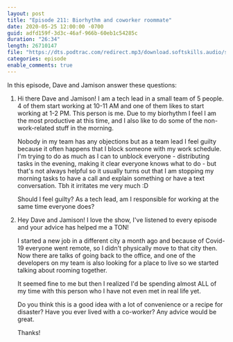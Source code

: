 ```yaml
---
layout: post
title: "Episode 211: Biorhythm and coworker roommate"
date: 2020-05-25 12:00:00 -0700
guid: adfd159f-3d3c-46af-966b-60eb1c54285c
duration: "26:34"
length: 26710147
file: "https://dts.podtrac.com/redirect.mp3/download.softskills.audio/sse-211.mp3"
categories: episode
enable_comments: true
---
```


In this episode, Dave and Jamison answer these questions:

1. Hi there Dave and Jamison! I am a tech lead in a small team of 5 people. 4 of them start working at 10-11 AM and one of them likes to start working at 1-2 PM. This person is me.
   Due to my biorhythm I feel I am the most productive at this time, and I also like to do some of the non-work-related stuff in the morning.
   
   Nobody in my team has any objections but as a team lead I feel guilty because it often happens that I block someone with my work schedule. I'm trying to do as much as I can to unblock everyone - distributing tasks in the evening, making it clear everyone knows what to do - but that's not always helpful so it usually turns out that I am stopping my morning tasks to have a call and explain something or have a text conversation. Tbh it irritates me very much :D
   
   Should I feel guilty? As a tech lead, am I responsible for working at the same time everyone does?


2. Hey Dave and Jamison! I love the show, I've listened to every episode and your advice has helped me a TON!
   
   I started a new job in a different city a month ago and because of Covid-19 everyone went remote, so I didn't physically move to that city then. Now there are talks of going back to the office, and one of the developers on my team is also looking for a place to live so we started talking about rooming together.
   
   It seemed fine to me but then I realized I'd be spending almost ALL of my time with this person who I have not even met in real life yet.
   
   Do you think this is a good idea with a lot of convenience or a recipe for disaster? Have you ever lived with a co-worker? Any advice would be great.
   
   Thanks!
